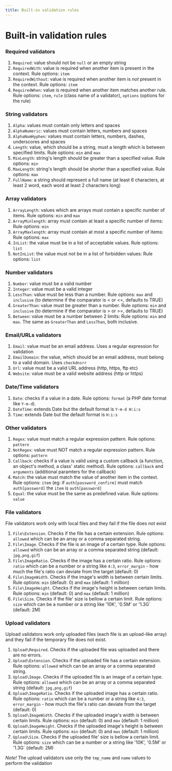 ```yaml
---
title: Built-in validation rules
---
```


# Built-in validation rules

### Required validators
1. `Required`: value should not be `null` or an empty string
2. `RequiredWith`: value is required when another item is present in the context. Rule options: `item`
3. `RequiredWithout`: value is required when another item is *not* present in the context. Rule options: `item`
4. `RequiredWhen`: value is required when another item matches another rule. Rule options: `item`, `rule` (class name of a validator), `options` (options for the rule)

### String validators
1. `Alpha`: values must contain only letters and spaces
2. `AlphaNumeric`: values must contain letters, numbers and spaces
3. `AlphaNumHyphen`: values must contain letters, numbers, dashes, underscores and spaces
4. `Length`: value, which should be a string, must a length which is between specified limits. Rule options: `min` and `max`
5. `MinLength`: string's length should be greater than a specified value. Rule options: `min`
6. `MaxLength`: string's length should be shorter than a specified value. Rule options: `max`
7. `FullName`: a string should represent a full name (at least 6 characters, at least 2 word, each word at least 2 characters long)

### Array validators
1. `ArrayLength`: values which are arrays must contain a specific number of items. Rule options: `min` and `max`
2. `ArrayMinlength`: array must contain at least a specific number of items: Rule options: `min`
3. `ArrayMaxlength`: array must contain at most a specific number of items: Rule options: `max`
4. `InList`: the value must be in a list of acceptable values. Rule options: `list`
5. `NotInList`: the value must not be in a list of forbidden values: Rule options: `list`

### Number validators
1. `Number`: value must be a valid number
2. `Integer`: value must be a valid integer
3. `LessThan`: value must be less than a number. Rule options: `max` and `inclusive` (to determine if the comparator is < or <=, defaults to TRUE)
4. `GreaterThan`: value must be greater than a number. Rule options: `min` and `inclusive` (to determine if the comparator is > or >=, defaults to TRUE)
5. `Between`: value must be a number between 2 limits: Rule options: `min` and `max`. The same as `GreaterThan` and `LessThan`, both inclusive.

### Email/URLs validators
1. `Email`: value must be an email address. Uses a regular expression for validation
2. `EmailDomain`: the value, which should be an email address, must belong to a valid domain. Uses `checkdnsrr`
3. `Url`: value must be a valid URL address (http, https, ftp etc)
4. `Website`: value must be a valid website address (http or https)

### Date/Time validators
1. `Date`: checks if a value in a date. Rule options: `format` (a PHP date format like `Y-m-d`).
2. `DateTime`: extends Date but the default format is `Y-m-d H:i:s`
3. `Time`: extends Date but the default format is `H:i:s`

### Other validators
1. `Regex`: value must match a regular expression pattern.  Rule options: `pattern`
2. `NotRegex`: value must NOT match a regular expression pattern.  Rule options: `pattern`
3. `Callback`: checks if a value is valid using a custom callback (a function, an object's method, a class' static method).  Rule options: `callback` and `arguments` (additional paramters for the callback)
4. `Match`: the value must match the value of another item in the context. Rule options: `item` (eg: if `auth[password_confirm]` must match `auth[password]` the `item` is `auth[password]`
5. `Equal`: the value must be the same as predefined value. Rule options: `value`

### File validators
File validators work only with local files and they fail if the file does not exist

1. `File\Extension`. Checks if the file has a certain extension. Rule options: `allowed` which can be an array or a comma separated string.
2. `File\Image`. Checks if the file is an image of a certain type. Rule options: `allowed` which can be an array or a comma separated string (default: `jpg,png,gif`)
3. `File\ImageRatio`. Checks if the image has a certain ratio. Rule options: `ratio` which can be a number or a string like `4:3`, `error_margin` - how much the file's ratio can deviate from the target (default: 0)
4. `File\ImageWidth`. Checks if the image's width is between certain limits. Rule options: `min` (default: 0) and `max` (default: 1 million)
5. `File\ImageHeight`. Checks if the image's height is between certain limits. Rule options: `min` (default: 0) and `max` (default: 1 million)
6. `File\Size`. Checks if the file' size is bellow a certain limit. Rule options: `size` which can be a number or a string like '10K', '0.5M' or '1.3G` (default: 2M)

### Upload validators
Upload validators work only uploaded files (each file is an upload-like array) and they fail if the temporary file does not exist.

1. `Upload\Required`. Checks if the uploaded file was uploaded and there are no errors.
2. `Upload\Extension`. Checks if the uploaded file has a certain extension. Rule options: `allowed` which can be an array or a comma separated string.
3. `Upload\Image`. Checks if the uploaded file is an image of a certain type. Rule options: `allowed` which can be an array or a comma separated string (default: `jpg,png,gif`)
4. `Upload\ImageRatio`. Checks if the uploaded image has a certain ratio. Rule options: `ratio` which can be a number or a string like `4:3`, `error_margin` - how much the file's ratio can deviate from the target (default: 0)
5. `Upload\ImageWidth`. Checks if the uploaded image's width is between certain limits. Rule options: `min` (default: 0) and `max` (default: 1 million)
6. `Upload\ImageHeight`. Checks if the uploaded image's height is between certain limits. Rule options: `min` (default: 0) and `max` (default: 1 million)
7. `Upload\Size`. Checks if the uploaded file' size is bellow a certain limit. Rule options: `size` which can be a number or a string like '10K', '0.5M' or '1.3G` (default: 2M)

*Note!* The upload validators use only the `tmp_name` and `name` values to perform the validation
